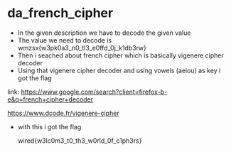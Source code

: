 # da_french_cipher

- In the given description we have to decode the given value
- The value we need to decode is wmzsx{w3pk0a3_n0_tl3_e0ffd_0j_k1db3rw}
- Then i seached about french cipher which is basically vigenere cipher decoder
- Using that vigenere cipher decoder and using vowels (aeiou) as key i got the flag

 link:  https://www.google.com/search?client=firefox-b-e&q=french+cipher+decoder

 https://www.dcode.fr/vigenere-cipher

- with this i got the flag

  wired{w3lc0m3_t0_th3_w0rld_0f_c1ph3rs}

